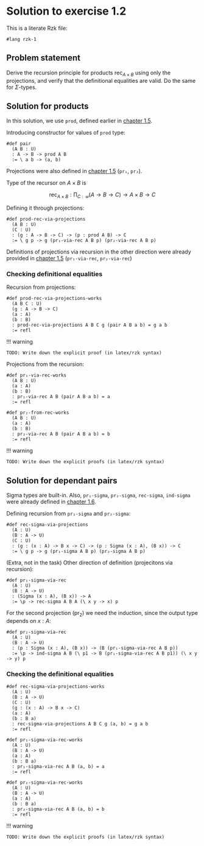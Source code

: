 # Solution to exercise 1.2

This is a literate Rzk file:

```rzk
#lang rzk-1
```

## Problem statement

Derive the recursion principle for products
$\mathsf{rec}_{A \times B}$ using only the projections,
and verify that the definitional equalities are valid.
Do the same for $\Sigma$-types.

## Solution for products

In this solution, we use `prod`, defined earlier in [chapter 1.5](../05-product-types.rzk.md).

Introducing constructor for values of `prod` type:
```rzk
#def pair
  (A B : U)
  : A -> B -> prod A B
  := \ a b -> (a, b)
```

Projections were also defined in [chapter 1.5](../05-product-types.rzk.md) (`pr₁`, `pr₂`).

Type of the recursor on $A \times B$ is 

$$
\mathsf{rec}_{A \times B}: \prod_{C:\mathcal{U}} (A \rightarrow B \rightarrow C) \rightarrow A \times B \rightarrow C
$$

Defining it through projections:
```rzk
#def prod-rec-via-projections
  (A B : U)
  (C : U)
  : (g : A -> B -> C) -> (p : prod A B) -> C
  := \ g p -> g (pr₁-via-rec A B p) (pr₂-via-rec A B p)
```

Definitions of projections via recursion in the other direction were already provided in [chapter 1.5](../05-product-types.rzk.md) (`pr₁-via-rec`, `pr₂-via-rec`)

### Checking definitional equalities

Recursion from projections:
```rzk
#def prod-rec-via-projections-works
  (A B C : U)
  (g : A -> B -> C)
  (a : A)
  (b : B)
  : prod-rec-via-projections A B C g (pair A B a b) = g a b
  := refl
```

!!! warning

    TODO: Write down the explicit proof (in latex/rzk syntax)


Projections from the recursion:
```rzk
#def pr₁-via-rec-works
  (A B : U)
  (a : A)
  (b : B)
  : pr₁-via-rec A B (pair A B a b) = a
  := refl

#def pr₂-from-rec-works
  (A B : U)
  (a : A)
  (b : B)
  : pr₂-via-rec A B (pair A B a b) = b
  := refl
```

!!! warning

    TODO: Write down the explicit proofs (in latex/rzk syntax)

## Solution for dependant pairs

Sigma types are built-in. Also, `pr₁-sigma`, `pr₂-sigma`, `rec-sigma`, `ind-sigma` were already defined in [chapter 1.6](../06-dependent-pair-types.rzk.md).

Defining recursion from `pr₁-sigma` and `pr₂-sigma`:
```rzk
#def rec-sigma-via-projections
  (A : U)
  (B : A -> U)
  (C : U)
  : (g : (x : A) -> B x -> C) -> (p : Sigma (x : A), (B x)) -> C
  := \ g p -> g (pr₁-sigma A B p) (pr₂-sigma A B p)
```

(Extra, not in the task) Other direction of definition (projecitons via recursion):

```rzk
#def pr₁-sigma-via-rec
  (A : U)
  (B : A -> U)
  : (Sigma (x : A), (B x)) -> A
  := \p -> rec-sigma A B A (\ x y -> x) p
```

For the second projection ($\mathsf{pr}_2$) we need the induction, since the output type depends on $x : A$:
```rzk
#def pr₂-sigma-via-rec
  (A : U)
  (B : A -> U)
  : (p : Sigma (x : A), (B x)) -> (B (pr₁-sigma-via-rec A B p))
  := \p -> ind-sigma A B (\ p1 -> B (pr₁-sigma-via-rec A B p1)) (\ x y -> y) p
```

### Checking the definitional equalities

```rzk
#def rec-sigma-via-projections-works
  (A : U)
  (B : A -> U)
  (C : U)
  (g : (x : A) -> B x -> C)
  (a : A)
  (b : B a)
  : rec-sigma-via-projections A B C g (a, b) = g a b
  := refl

#def pr₁-sigma-via-rec-works
  (A : U)
  (B : A -> U)
  (a : A)
  (b : B a)
  : pr₁-sigma-via-rec A B (a, b) = a
  := refl

#def pr₂-sigma-via-rec-works
  (A : U)
  (B : A -> U)
  (a : A)
  (b : B a)
  : pr₂-sigma-via-rec A B (a, b) = b
  := refl
```

!!! warning

    TODO: Write down the explicit proofs (in latex/rzk syntax)
